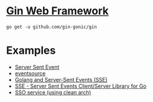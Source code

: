 # [Gin Web Framework](https://github.com/gin-gonic/gin)

```shell
go get -u github.com/gin-gonic/gin
```

# Examples

+ [Server Sent Event](https://github.com/gin-gonic/examples/tree/master/server-sent-event)
+ [eventsource](https://github.com/antage/eventsource)
+ [Golang and Server-Sent Events (SSE)](https://dev.to/rafaelgfirmino/golang-and-sse-3l56)
+ [SSE - Server Sent Events Client/Server Library for Go](https://github.com/r3labs/sse)
+ [SSO service (using clean arch)](https://github.com/MerNat/sso-clean-arch)

